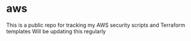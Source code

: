 # aws

This is a public repo for tracking my AWS security scripts and Terraform templates 
Will be updating this regularly 
